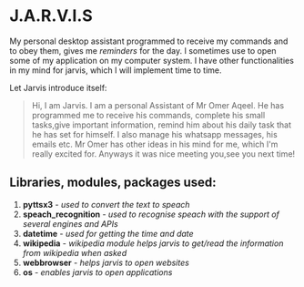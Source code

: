 # J.A.R.V.I.S
My personal desktop assistant programmed to receive my commands and to obey them, gives me _reminders_ for the day. I sometimes use to open some of my application on my computer system. I have other functionalities in my mind for jarvis, which I will implement time to time.

Let Jarvis introduce itself: 
>Hi, I am Jarvis. I am a personal Assistant of Mr Omer Aqeel. He has programmed me to receive his commands, complete his small tasks,give important information, remind him about his daily task that he has set for himself. I also manage his whatsapp messages, his emails etc. Mr Omer has other ideas in his mind for me, which I'm really excited for. Anyways it was nice meeting you,see you next time!

## Libraries, modules, packages used:
1) **pyttsx3** - _used to convert the text to speach_
2) **speach_recognition** - _used to recognise speach with the support of several engines and APIs_
3) **datetime** - _used for getting the time and date_
4) **wikipedia** - _wikipedia module helps jarvis to get/read the information from wikipedia when asked_
5) **webbrowser** - _helps jarvis to open websites_
6) **os** - _enables jarvis to open applications_
